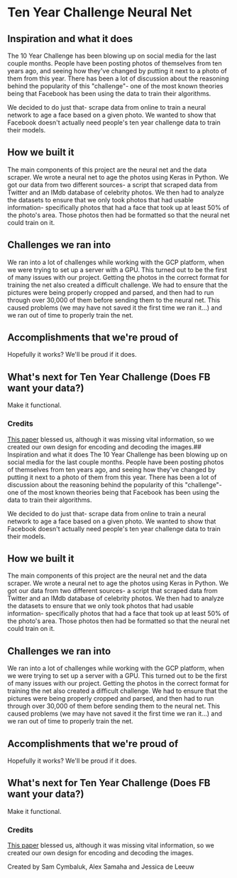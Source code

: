 # Ten Year Challenge Neural Net

## Inspiration and what it does
The 10 Year Challenge has been blowing up on social media for the last couple months. People have been posting photos of themselves from ten years ago, and seeing how they've changed by putting it next to a photo of them from this year. There has been a lot of discussion about the reasoning behind the popularity of this "challenge"- one of the most known theories being that Facebook has been using the data to train their algorithms. 

We decided to do just that- scrape data from online to train a neural network to age a face based on a given photo. We wanted to show that Facebook doesn't actually need people's ten year challenge data to train their models. 

## How we built it
The main components of this project are the neural net and the data scraper. We wrote a neural net to age the photos using Keras in Python. We got our data from two different sources- a script that scraped data from Twitter and an IMdb database of celebrity photos. We then had to analyze the datasets to ensure that we only took photos that had usable information- specifically photos that had a face that took up at least 50% of the photo's area. Those photos then had be formatted so that the neural net could train on it.

## Challenges we ran into
We ran into a lot of challenges while working with the GCP platform, when we were trying to set up a server with a GPU. This turned out to be the first of many issues with our project. Getting the photos in the correct format for training the net also created a difficult challenge. We had to ensure that the pictures were being properly cropped and parsed, and then had to run through over 30,000 of them before sending them to the neural net. This caused problems (we may have not saved it the first time we ran it...) and we ran out of time to properly train the net. 

## Accomplishments that we're proud of
Hopefully it works? We'll be proud if it does.

## What's next for Ten Year Challenge (Does FB want your data?)
Make it functional.

### Credits
[This paper](https://arxiv.org/pdf/1702.01983.pdf) blessed us, although it was missing vital information, so we created our own design for encoding and decoding the images.## Inspiration and what it does
The 10 Year Challenge has been blowing up on social media for the last couple months. People have been posting photos of themselves from ten years ago, and seeing how they've changed by putting it next to a photo of them from this year. There has been a lot of discussion about the reasoning behind the popularity of this "challenge"- one of the most known theories being that Facebook has been using the data to train their algorithms. 

We decided to do just that- scrape data from online to train a neural network to age a face based on a given photo. We wanted to show that Facebook doesn't actually need people's ten year challenge data to train their models. 

## How we built it
The main components of this project are the neural net and the data scraper. We wrote a neural net to age the photos using Keras in Python. We got our data from two different sources- a script that scraped data from Twitter and an IMdb database of celebrity photos. We then had to analyze the datasets to ensure that we only took photos that had usable information- specifically photos that had a face that took up at least 50% of the photo's area. Those photos then had be formatted so that the neural net could train on it.

## Challenges we ran into
We ran into a lot of challenges while working with the GCP platform, when we were trying to set up a server with a GPU. This turned out to be the first of many issues with our project. Getting the photos in the correct format for training the net also created a difficult challenge. We had to ensure that the pictures were being properly cropped and parsed, and then had to run through over 30,000 of them before sending them to the neural net. This caused problems (we may have not saved it the first time we ran it...) and we ran out of time to properly train the net. 

## Accomplishments that we're proud of
Hopefully it works? We'll be proud if it does.

## What's next for Ten Year Challenge (Does FB want your data?)
Make it functional.

### Credits
[This paper](https://arxiv.org/pdf/1702.01983.pdf) blessed us, although it was missing vital information, so we created our own design for encoding and decoding the images.

Created by Sam Cymbaluk, Alex Samaha and Jessica de Leeuw
